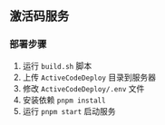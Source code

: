 ## 激活码服务

### 部署步骤

1. 运行 `build.sh` 脚本
2. 上传 `ActiveCodeDeploy` 目录到服务器
3. 修改 `ActiveCodeDeploy/.env` 文件
4. 安装依赖 `pnpm install`
5. 运行 `pnpm start` 启动服务
